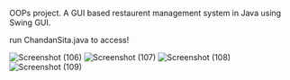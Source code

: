 OOPs project.
A GUI based restaurent management system in Java using Swing GUI.

run ChandanSita.java to access!

![Screenshot (106)](https://github.com/vygodisgreat/chandansitas/assets/125375732/4f5acbc3-739b-485b-9067-fa15fcf09ee1)
![Screenshot (107)](https://github.com/vygodisgreat/chandansitas/assets/125375732/0014b498-4197-45bb-a3c9-6ba014776664)
![Screenshot (108)](https://github.com/vygodisgreat/chandansitas/assets/125375732/5ed4e1f3-e1df-434f-aa9e-5179789a35dc)
![Screenshot (109)](https://github.com/vygodisgreat/chandansitas/assets/125375732/47c7d9e7-7f0d-4eb2-9a2f-0e0617200811)
